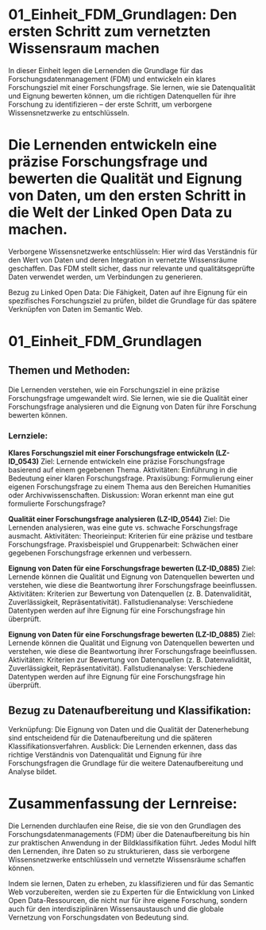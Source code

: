 
<!--

author: Mathias Zinnen und Canan Hastik  
email:    
version:  v1
language: DE

icon:     https://raw.githubusercontent.com/chastik/Beratung_Dateityp_Bild/refs/heads/main/SODa-Logo_full.svg
link:     https://raw.githubusercontent.com/chastik/Beratung/refs/heads/main/soda.css

comment:  WissKi SODA OERs

-->

# 01_Einheit_FDM_Grundlagen: Den ersten Schritt zum vernetzten Wissensraum machen

In dieser Einheit legen die Lernenden die Grundlage für das Forschungsdatenmanagement (FDM) und entwickeln ein klares Forschungsziel mit einer Forschungsfrage. Sie lernen, wie sie Datenqualität und Eignung bewerten können, um die richtigen Datenquellen für ihre Forschung zu identifizieren – der erste Schritt, um verborgene Wissensnetzwerke zu entschlüsseln.

# Die Lernenden entwickeln eine präzise Forschungsfrage und bewerten die Qualität und Eignung von Daten, um den ersten Schritt in die Welt der Linked Open Data zu machen.

Verborgene Wissensnetzwerke entschlüsseln: Hier wird das Verständnis für den Wert von Daten und deren Integration in vernetzte Wissensräume geschaffen. Das FDM stellt sicher, dass nur relevante und qualitätsgeprüfte Daten verwendet werden, um Verbindungen zu generieren.

Bezug zu Linked Open Data: Die Fähigkeit, Daten auf ihre Eignung für ein spezifisches Forschungsziel zu prüfen, bildet die Grundlage für das spätere Verknüpfen von Daten im Semantic Web.

# 01_Einheit_FDM_Grundlagen

## Themen und Methoden:

Die Lernenden verstehen, wie ein Forschungsziel in eine präzise Forschungsfrage umgewandelt wird. Sie lernen, wie sie die Qualität einer Forschungsfrage analysieren und die Eignung von Daten für ihre Forschung bewerten können.

### Lernziele:

__Klares Forschungsziel mit einer Forschungsfrage entwickeln (LZ-ID_0543)__
        Ziel: Lernende entwickeln eine präzise Forschungsfrage basierend auf einem gegebenen Thema.
        Aktivitäten:
            Einführung in die Bedeutung einer klaren Forschungsfrage.
            Praxisübung: Formulierung einer eigenen Forschungsfrage zu einem Thema aus den Bereichen Humanities oder Archivwissenschaften.
            Diskussion: Woran erkennt man eine gut formulierte Forschungsfrage?

__Qualität einer Forschungsfrage analysieren (LZ-ID_0544)__
        Ziel: Die Lernenden analysieren, was eine gute vs. schwache Forschungsfrage ausmacht.
        Aktivitäten:
            Theorieinput: Kriterien für eine präzise und testbare Forschungsfrage.
            Praxisbeispiel und Gruppenarbeit: Schwächen einer gegebenen Forschungsfrage erkennen und verbessern.

__Eignung von Daten für eine Forschungsfrage bewerten (LZ-ID_0885)__
        Ziel: Lernende können die Qualität und Eignung von Datenquellen bewerten und verstehen, wie diese die Beantwortung ihrer Forschungsfrage beeinflussen.
        Aktivitäten:
            Kriterien zur Bewertung von Datenquellen (z. B. Datenvalidität, Zuverlässigkeit, Repräsentativität).
            Fallstudienanalyse: Verschiedene Datentypen werden auf ihre Eignung für eine Forschungsfrage hin überprüft.

 __Eignung von Daten für eine Forschungsfrage bewerten (LZ-ID_0885)__
        Ziel: Lernende können die Qualität und Eignung von Datenquellen bewerten und verstehen, wie diese die Beantwortung ihrer Forschungsfrage beeinflussen.
        Aktivitäten:
            Kriterien zur Bewertung von Datenquellen (z. B. Datenvalidität, Zuverlässigkeit, Repräsentativität).
            Fallstudienanalyse: Verschiedene Datentypen werden auf ihre Eignung für eine Forschungsfrage hin überprüft.


## Bezug zu Datenaufbereitung und Klassifikation:

Verknüpfung: Die Eignung von Daten und die Qualität der Datenerhebung sind entscheidend für die Datenaufbereitung und die späteren Klassifikationsverfahren.
Ausblick: Die Lernenden erkennen, dass das richtige Verständnis von Datenqualität und Eignung für ihre Forschungsfragen die Grundlage für die weitere Datenaufbereitung und Analyse bildet.



# Zusammenfassung der Lernreise:

Die Lernenden durchlaufen eine Reise, die sie von den Grundlagen des Forschungsdatenmanagements (FDM) über die Datenaufbereitung bis hin zur praktischen Anwendung in der Bildklassifikation führt. Jedes Modul hilft den Lernenden, ihre Daten so zu strukturieren, dass sie verborgene Wissensnetzwerke entschlüsseln und vernetzte Wissensräume schaffen können.

Indem sie lernen, Daten zu erheben, zu klassifizieren und für das Semantic Web vorzubereiten, werden sie zu Experten für die Entwicklung von Linked Open Data-Ressourcen, die nicht nur für ihre eigene Forschung, sondern auch für den interdisziplinären Wissensaustausch und die globale Vernetzung von Forschungsdaten von Bedeutung sind.
